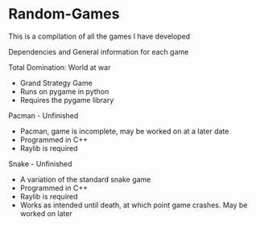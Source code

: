 # Random-Games
This is a compilation of all the games I have developed



Dependencies and General information for each game



Total Domination: World at war
- Grand Strategy Game
- Runs on pygame in python
- Requires the pygame library



Pacman - Unfinished
 - Pacman, game is incomplete, may be worked on at a later date
 - Programmed in C++
 - Raylib is required


Snake - Unfinished
 - A variation of the standard snake game
 - Programmed in C++
 - Raylib is required
 - Works as intended until death, at which point game crashes. May be worked on later
